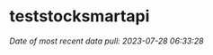 
<!-- README.md is generated from README.Rmd. Please edit that file -->

# teststocksmartapi

*Date of most recent data pull: 2023-07-28 06:33:28*

